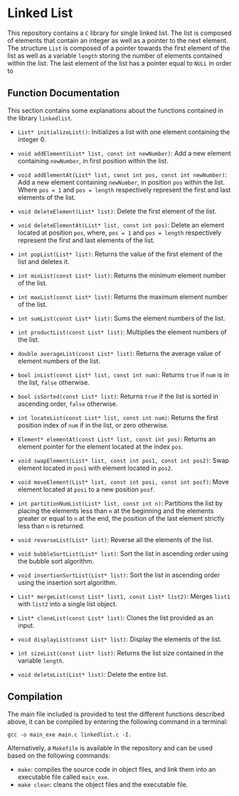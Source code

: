 # Linked List

This repository contains a `C` library for single linked list. The list is composed of elements that contain an integer as well as a pointer to the next element. The structure `List` is composed of a pointer towards the first element of the list as well as a variable `length` storing the number of elements contained within the list. The last element of the list has a pointer equal to `NULL` in order to 

## Function Documentation

This section contains some explanations about the functions contained in the library `linkedlist`.

* `List* initializeList()`: Initializes a list with one element containing the integer 0.

* `void addElement(List* list, const int newNumber)`: Add a new element containing `newNumber`, in first position within the list.

* `void addElementAt(List* list, const int pos, const int newNumber)`: Add a new element containing `newNumber`, in position `pos` within the list. Where `pos = 1` and `pos = length` respectively represent the first and last elements of the list.

* `void deleteElement(List* list)`: Delete the first element of the list.

* `void deleteElementAt(List* list, const int pos)`: Delete an element located at position `pos`, where, `pos = 1` and `pos = length` respectively represent the first and last elements of the list.

* `int popList(List* list)`: Returns the value of the first element of the list and deletes it.

* `int minList(const List* list)`: Returns the minimum element number of the list.

* `int maxList(const List* list)`: Returns the maximum element number of the list.

* `int sumList(const List* list)`: Sums the element numbers of the list.

* `int productList(const List* list)`: Multiplies the element numbers of the list.

* `double averageList(const List* list)`: Returns the average value of element numbers of the list.

* `bool inList(const List* list, const int num)`: Returns `true` if `num` is in the list, `false` otherwise.

* `bool isSorted(const List* list)`: Returns `true` if the list is sorted in ascending order, `false` otherwise.

* `int locateList(const List* list, const int num)`: Returns the first position index of `num` if in the list, or zero otherwise.

* `Element* elementAt(const List* list, const int pos)`: Returns an element pointer for the element located at the index `pos`.

* `void swapElement(List* list, const int pos1, const int pos2)`: Swap element located in `pos1` with element located in `pos2`.

* `void moveElement(List* list, const int posi, const int posf)`: Move element located at `posi` to a new position `posf`.

* `int partitionNumList(List* list, const int n)`: Partitions the list by placing the elements less than `n` at the beginning and the elements greater or equal to `n` at the end, the position of the last element strictly less than `n` is returned.

* `void reverseList(List* list)`: Reverse all the elements of the list.

* `void bubbleSortList(List* list)`: Sort the list in ascending order using the bubble sort algorithm.

* `void insertionSortList(List* list)`: Sort the list in ascending order using the insertion sort algorithm.

* `List* mergeList(const List* list1, const List* list2)`: Merges `list1` with `list2` into a single list object.

* `List* cloneList(const List* list)`: Clones the list provided as an input.

* `void displayList(const List* list)`: Display the elements of the list.

* `int sizeList(const List* list)`: Returns the list size contained in the variable `length`.

* `void deleteList(List* list)`: Delete the entire list.

## Compilation

The main file included is provided to test the different functions described above, it can be compiled by entering the following command in a terminal:

```gcc -o main_exe main.c linkedlist.c -I.```

Alternatively, a `Makefile` is available in the repository and can be used based on the following commands:

- `make`: compiles the source code in object files, and link them into an executable file called `main_exe`.
- `make clean`: cleans the object files and the executable file.
